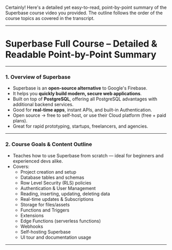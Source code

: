 Certainly! Here's a detailed yet easy-to-read, point-by-point summary of the Superbase course video you provided. The outline follows the order of the course topics as covered in the transcript.

---

# Superbase Full Course – Detailed & Readable Point-by-Point Summary

---

### 1. Overview of Superbase
- Superbase is an **open-source alternative** to Google's Firebase.
- It helps you **quickly build modern, secure web applications**.
- Built on top of **PostgreSQL**, offering all PostgreSQL advantages with additional backend services.
- Good for **real-time apps**, instant APIs, and built-in Authentication.
- Open source → free to self-host, or use their Cloud platform (free + paid plans).
- Great for rapid prototyping, startups, freelancers, and agencies.

---

### 2. Course Goals & Content Outline
- Teaches how to use Superbase from scratch — ideal for beginners and experienced devs alike.
- Covers: 
  - Project creation and setup
  - Database tables and schemas
  - Row Level Security (RLS) policies
  - Authentication & User Management
  - Reading, inserting, updating, deleting data
  - Real-time updates & Subscriptions
  - Storage for files/assets
  - Functions and Triggers
  - Extensions
  - Edge Functions (serverless functions)
  - Webhooks
  - Self-hosting Superbase
  - UI tour and documentation usage

---

